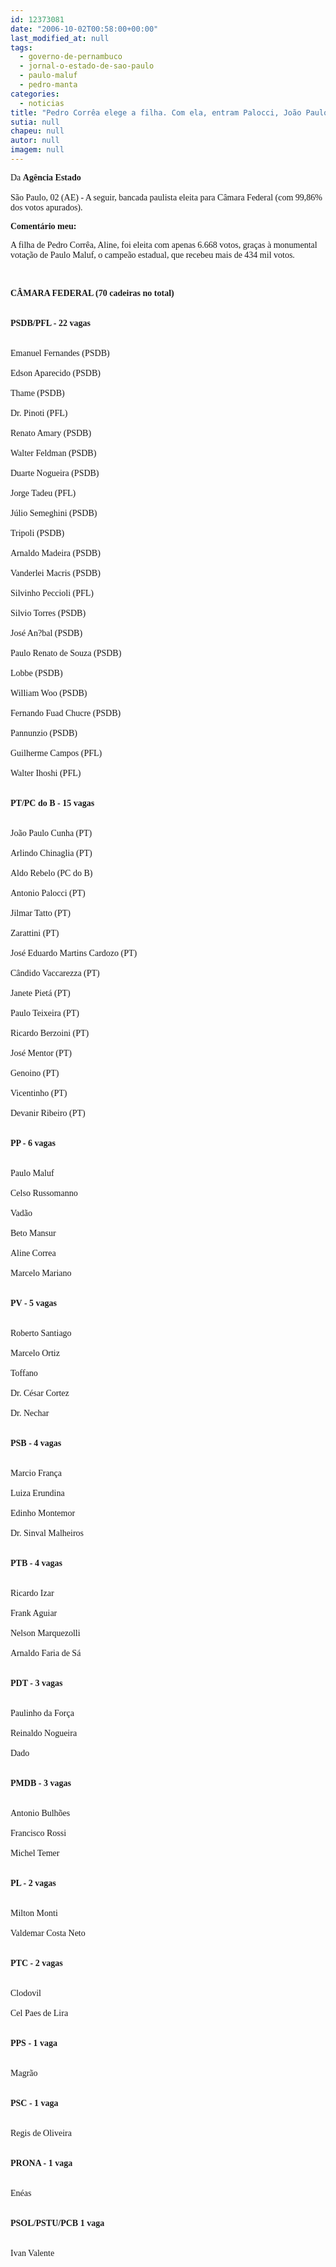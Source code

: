 ```yaml
---
id: 12373081
date: "2006-10-02T00:58:00+00:00"
last_modified_at: null
tags:
  - governo-de-pernambuco
  - jornal-o-estado-de-sao-paulo
  - paulo-maluf
  - pedro-manta
categories:
  - noticias
title: "Pedro Corrêa elege a filha. Com ela, entram Palocci, João Paulo, Geno?no, Maluf e Clodovil"
sutia: null
chapeu: null
autor: null
imagem: null
---
```

<p><P><FONT face=\"Times New Roman\"><FONT face=Verdana>Da <STRONG>Agência Estado</STRONG><BR><BR>São Paulo, 02 (AE) - A seguir, bancada paulista eleita para Câmara Federal (com 99,86% dos votos apurados).</FONT></FONT></P></p>
<p><P><FONT face=\"Times New Roman\"><FONT face=Verdana><STRONG>Comentário meu:</STRONG></FONT></FONT></P></p>
<p><P><FONT face=Verdana>A filha de Pedro Corrêa, Aline, foi eleita com apenas 6.668 votos,&nbsp;graças à monumental votação de Paulo Maluf, o campeão estadual, que recebeu mais de 434 mil votos.</FONT></P></p>
<p><P><FONT face=\"Times New Roman\"><FONT face=Verdana></FONT></FONT>&nbsp;</P></p>
<p><P><FONT face=\"Times New Roman\"><FONT face=Verdana><STRONG>CÂMARA FEDERAL (70 cadeiras no total)<BR></STRONG><BR><BR><STRONG>PSDB/PFL - 22 vagas <BR></STRONG><BR><BR>Emanuel Fernandes (PSDB)<BR><BR>Edson Aparecido (PSDB)<BR><BR>Thame (PSDB)<BR><BR>Dr. Pinoti (PFL)<BR><BR>Renato Amary (PSDB)<BR><BR>Walter Feldman (PSDB)<BR><BR>Duarte Nogueira (PSDB)<BR><BR>Jorge Tadeu (PFL)<BR><BR>Júlio Semeghini (PSDB)<BR><BR>Tripoli (PSDB)<BR><BR>Arnaldo Madeira (PSDB)<BR><BR>Vanderlei Macris (PSDB)<BR><BR>Silvinho Peccioli (PFL)<BR><BR>Silvio Torres (PSDB)<BR><BR>José An?bal (PSDB)<BR><BR>Paulo Renato de Souza (PSDB)<BR><BR>Lobbe (PSDB)<BR><BR>William Woo (PSDB)<BR><BR>Fernando Fuad Chucre (PSDB)<BR><BR>Pannunzio (PSDB)<BR><BR>Guilherme Campos (PFL)<BR><BR>Walter Ihoshi (PFL)<BR><BR><BR><STRONG>PT/PC do B - 15 vagas</STRONG> <BR><BR><BR>João Paulo Cunha (PT)<BR><BR>Arlindo Chinaglia (PT)<BR><BR>Aldo Rebelo (PC do B)<BR><BR>Antonio Palocci (PT)<BR><BR>Jilmar Tatto (PT)<BR><BR>Zarattini (PT)<BR><BR>José Eduardo Martins Cardozo (PT)<BR><BR>Cândido Vaccarezza (PT)<BR><BR>Janete Pietá (PT)<BR><BR>Paulo Teixeira (PT)<BR><BR>Ricardo Berzoini (PT)<BR><BR>José Mentor (PT)<BR><BR>Genoino (PT)<BR><BR>Vicentinho (PT)<BR><BR>Devanir Ribeiro (PT)<BR><BR><BR><STRONG>PP - 6 vagas <BR></STRONG><BR><BR>Paulo Maluf <BR><BR>Celso Russomanno<BR><BR>Vadão <BR><BR>Beto Mansur<BR><BR>Aline Correa<BR><BR>Marcelo Mariano<BR><BR><BR><STRONG>PV - 5 vagas <BR></STRONG><BR><BR>Roberto Santiago<BR><BR>Marcelo Ortiz<BR><BR>Toffano<BR><BR>Dr. César Cortez<BR><BR>Dr. Nechar<BR><BR><BR><STRONG>PSB - 4 vagas <BR></STRONG><BR><BR>Marcio França<BR><BR>Luiza Erundina<BR><BR>Edinho Montemor<BR><BR>Dr. Sinval Malheiros<BR><BR><BR><STRONG>PTB - 4 vagas <BR></STRONG><BR><BR>Ricardo Izar<BR><BR>Frank Aguiar<BR><BR>Nelson Marquezolli<BR><BR>Arnaldo Faria de Sá<BR><BR><BR><STRONG>PDT - 3 vagas <BR></STRONG><BR><BR>Paulinho da Força<BR><BR>Reinaldo Nogueira<BR><BR>Dado<BR><BR><BR><STRONG>PMDB - 3 vagas <BR></STRONG><BR><BR>Antonio Bulhões<BR><BR>Francisco Rossi<BR><BR>Michel Temer<BR><BR><BR><STRONG>PL - 2 vagas <BR></STRONG><BR><BR>Milton Monti<BR><BR>Valdemar Costa Neto<BR><BR><BR><STRONG>PTC - 2 vagas <BR></STRONG><BR><BR>Clodovil<BR><BR>Cel Paes de Lira<BR><BR><BR><STRONG>PPS - 1 vaga</STRONG> <BR><BR><BR>Magrão<BR><BR><BR><STRONG>PSC - 1 vaga <BR></STRONG><BR><BR>Regis de Oliveira<BR><BR><BR><STRONG>PRONA - 1 vaga <BR></STRONG><BR><BR>Enéas<BR><BR><BR><STRONG>PSOL/PSTU/PCB 1 vaga <BR></STRONG><BR><BR>Ivan Valente</FONT></P></FONT> </p>
